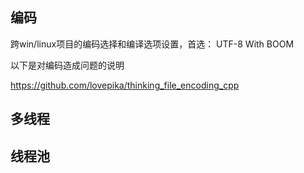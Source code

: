 ﻿## 编码

跨win/linux项目的编码选择和编译选项设置，首选： UTF-8 With BOOM

以下是对编码造成问题的说明

https://github.com/lovepika/thinking_file_encoding_cpp

## 多线程

## 线程池

```c++

```
